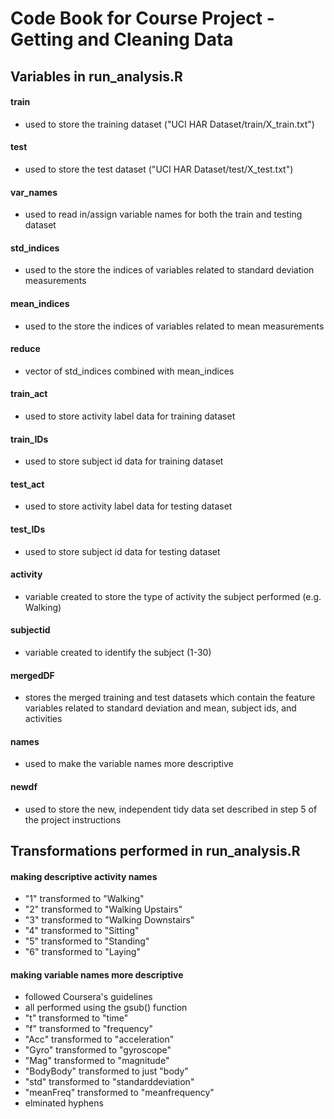 # Code Book for Course Project - Getting and Cleaning Data

## Variables in run_analysis.R

#### train
* used to store the training dataset ("UCI HAR Dataset/train/X_train.txt")

#### test
* used to store the test dataset ("UCI HAR Dataset/test/X_test.txt")

#### var_names
* used to read in/assign variable names for both the train and testing dataset 

#### std_indices
* used to the store the indices of variables related to standard deviation measurements

#### mean_indices
* used to the store the indices of variables related to mean measurements

#### reduce
* vector of std_indices combined with mean_indices

#### train_act 
* used to store activity label data for training dataset

#### train_IDs
* used to store subject id data for training dataset

#### test_act 
* used to store activity label data for testing dataset

#### test_IDs
* used to store subject id data for testing dataset

#### activity
* variable created to store the type of activity the subject performed (e.g. Walking)

#### subjectid
* variable created to identify the subject (1-30)

#### mergedDF 
* stores the merged training and test datasets which contain the feature variables related to   standard deviation and mean,  subject ids, and activities

#### names
* used to make the variable names more descriptive 

#### newdf
* used to store the new, independent tidy data set described in step 5 of the project instructions

## Transformations performed in run_analysis.R

#### making descriptive activity names
* "1" transformed to "Walking"
* "2" transformed to "Walking Upstairs"
* "3" transformed to "Walking Downstairs"
* "4" transformed to "Sitting"
* "5" transformed to "Standing"
* "6" transformed to "Laying"

#### making variable names more descriptive
* followed Coursera's guidelines
* all performed using the gsub() function 
* "t" transformed to "time"
* "f" transformed to "frequency"
* "Acc" transformed to "acceleration"
* "Gyro" transformed to "gyroscope"
* "Mag" transformed to "magnitude"
* "BodyBody" transformed to just "body"
* "std" transformed to "standarddeviation"
* "meanFreq" transformed to "meanfrequency"
* elminated hyphens







